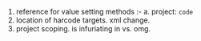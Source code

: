1. reference for value setting methods :- 
  a. project: `code`
2. location of harcode targets. xml change.
3. project scoping. is infuriating in vs. omg. 
